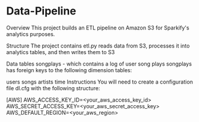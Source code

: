 # Data-Pipeline

Overview
This project builds an ETL pipeline on Amazon S3 for Sparkify's analytics purposes.


Structure
The project contains
etl.py reads data from S3, processes it into analytics tables, and then writes them to S3



Data tables
songplays - which contains a log of user song plays
songplays has foreign keys to the following dimension tables:

users
songs
artists
time
Instructions
You will need to create a configuration file dl.cfg with the following structure:

[AWS]
AWS_ACCESS_KEY_ID=<your_aws_access_key_id>
AWS_SECRET_ACCESS_KEY=<your_aws_secret_access_key>
AWS_DEFAULT_REGION=<your_aws_region>
